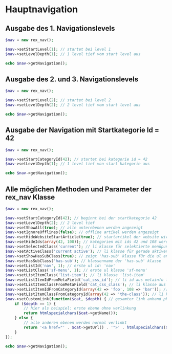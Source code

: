 Hauptnavigation
===============

Ausgabe des 1. Navigationslevels
--------------------------------

```php
$nav = new rex_nav();

$nav->setStartLevel(1); // startet bei level 1
$nav->setLevelDepth(1); // 1 level tief vom start level aus

echo $nav->getNavigation();

```

Ausgabe des 2. und 3. Navigationslevels
---------------------------------------

```php
$nav = new rex_nav();

$nav->setStartLevel(2); // startet bei level 2
$nav->setLevelDepth(2); // 2 level tief vom start level aus

echo $nav->getNavigation();
```

Ausgabe der Navigation mit Startkategorie Id = 42
-------------------------------------------------

```php
$nav = new rex_nav();

$nav->setStartCategoryId(42); // startet bei kategorie id = 42
$nav->setLevelDepth(1); // 1 level tief von start kategorie aus

echo $nav->getNavigation();
```


Alle möglichen Methoden und Parameter der rex_nav Klasse
--------------------------------------------------------

```php
$nav = new rex_nav();

$nav->setStartCategoryId(42); // beginnt bei der startkategorie 42
$nav->setLevelDepth(2); // 2 level tief
$nav->setShowAll(true); // alle unterebenen werden angezeigt
$nav->setIgnoreOfflines(false); // offline artikel werden angezeigt
$nav->setHideWebsiteStartArticle(true); // startartikel der website wird ausgeblendet
$nav->setHideIds(array(42, 108)); // kategorien mit ids 42 und 108 werden ausgeblendet
$nav->setSelectedClass('current'); // li klasse für selektierte menüpunkte: 'current'
$nav->setActiveClass('current active'); // li klasse für gerade aktiven menüpunkt: 'current active'
$nav->setShowHasSubClass(true); // zeigt 'has-sub' klasse für die ul an
$nav->setHasSubClass('has-sub'); // klassenname der 'has-sub' klasse
$nav->setListId('nav', 1); // erste ul id: 'nav'
$nav->setListClass('sf-menu', 1); // erste ul klasse 'sf-menu'
$nav->setListItemClass('list-item'); // li klasse 'list-item'
$nav->setListItemIdFromMetaField('cat_css_id'); // li id aus metainfo feld: 'cat_css_id'
$nav->setListItemClassFromMetaField('cat_css_class'); // li klasse aus metainfo feld: 'cat_css_class'
$nav->setListItemIdFromCategoryId(array(42 => 'foo', 108 => 'bar')); // li id anhand artikel id
$nav->setListItemClassFromCategoryId(array(42 => 'the-class')); // li klasse anhand artikel id
$nav->setCustomLink(function($cat, $depth) { // gesamter link anhand php funktion
    if ($depth == 1) {
		// hier als beispiel: erste ebene ohne verlinkung
        return htmlspecialchars($cat->getName());
    } else {
		// alle anderen ebenen werden normal verlinkt
        return '<a href="' . $cat->getUrl() . '">' . htmlspecialchars($cat->getName()) . '</a>';
    }
});

echo $nav->getNavigation();
```
